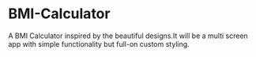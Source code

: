 # BMI-Calculator
 A BMI Calculator inspired by the beautiful designs.It will be a multi screen app with simple functionality but full-on custom styling.
